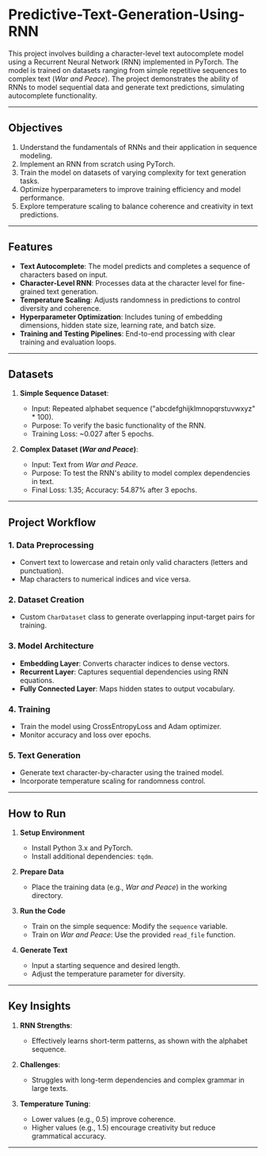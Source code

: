 # Predictive-Text-Generation-Using-RNN

This project involves building a character-level text autocomplete model using a Recurrent Neural Network (RNN) implemented in PyTorch. The model is trained on datasets ranging from simple repetitive sequences to complex text (*War and Peace*). The project demonstrates the ability of RNNs to model sequential data and generate text predictions, simulating autocomplete functionality.

---

## Objectives

1. Understand the fundamentals of RNNs and their application in sequence modeling.
2. Implement an RNN from scratch using PyTorch.
3. Train the model on datasets of varying complexity for text generation tasks.
4. Optimize hyperparameters to improve training efficiency and model performance.
5. Explore temperature scaling to balance coherence and creativity in text predictions.

---

## Features

- **Text Autocomplete**: The model predicts and completes a sequence of characters based on input.
- **Character-Level RNN**: Processes data at the character level for fine-grained text generation.
- **Temperature Scaling**: Adjusts randomness in predictions to control diversity and coherence.
- **Hyperparameter Optimization**: Includes tuning of embedding dimensions, hidden state size, learning rate, and batch size.
- **Training and Testing Pipelines**: End-to-end processing with clear training and evaluation loops.

---

## Datasets

1. **Simple Sequence Dataset**:
   - Input: Repeated alphabet sequence ("abcdefghijklmnopqrstuvwxyz" * 100).
   - Purpose: To verify the basic functionality of the RNN.
   - Training Loss: ~0.027 after 5 epochs.

2. **Complex Dataset (*War and Peace*)**:
   - Input: Text from *War and Peace*.
   - Purpose: To test the RNN's ability to model complex dependencies in text.
   - Final Loss: 1.35; Accuracy: 54.87% after 3 epochs.

---

## Project Workflow

### 1. Data Preprocessing
- Convert text to lowercase and retain only valid characters (letters and punctuation).
- Map characters to numerical indices and vice versa.

### 2. Dataset Creation
- Custom `CharDataset` class to generate overlapping input-target pairs for training.

### 3. Model Architecture
- **Embedding Layer**: Converts character indices to dense vectors.
- **Recurrent Layer**: Captures sequential dependencies using RNN equations.
- **Fully Connected Layer**: Maps hidden states to output vocabulary.

### 4. Training
- Train the model using CrossEntropyLoss and Adam optimizer.
- Monitor accuracy and loss over epochs.

### 5. Text Generation
- Generate text character-by-character using the trained model.
- Incorporate temperature scaling for randomness control.

---

## How to Run

1. **Setup Environment**
   - Install Python 3.x and PyTorch.
   - Install additional dependencies: `tqdm`.

2. **Prepare Data**
   - Place the training data (e.g., *War and Peace*) in the working directory.

3. **Run the Code**
   - Train on the simple sequence: Modify the `sequence` variable.
   - Train on *War and Peace*: Use the provided `read_file` function.

4. **Generate Text**
   - Input a starting sequence and desired length.
   - Adjust the temperature parameter for diversity.

---

## Key Insights

1. **RNN Strengths**:
   - Effectively learns short-term patterns, as shown with the alphabet sequence.

2. **Challenges**:
   - Struggles with long-term dependencies and complex grammar in large texts.

3. **Temperature Tuning**:
   - Lower values (e.g., 0.5) improve coherence.
   - Higher values (e.g., 1.5) encourage creativity but reduce grammatical accuracy.

---

